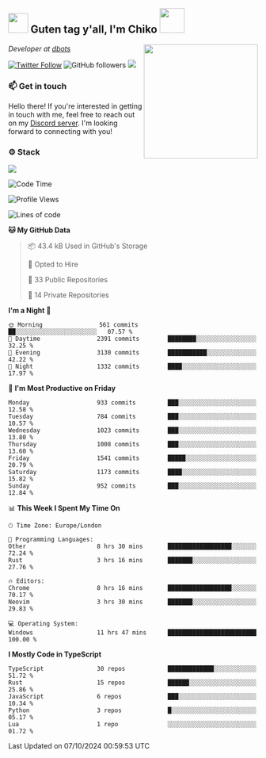 <h2><img src="https://cdn.discordapp.com/emojis/1100181376730402906.gif?quality=lossless" width="40"> Guten tag y'all, I'm Chiko <img src="https://a.ppy.sh/15907233" width="50"></h2>
<a href="https://cataas.com"><img align='right' src="https://cataas.com/cat" width="230"></a>
<p><em>Developer at <a href="https://github.com/dbotsfun">dbots</a></em></p>

[![Twitter Follow](https://img.shields.io/twitter/follow/chikoxq?label=Follow)](https://twitter.com/intent/follow?screen_name=chikoxq)
![GitHub followers](https://img.shields.io/github/followers/chikof?label=Follow&style=social)
![](https://komarev.com/ghpvc/?username=chikof&color=blue)

### 📫 Get in touch
Hello there! If you're interested in getting in touch with me, feel free to reach out on my [Discord server](https://discord.gg/sejc7TnX6N). I'm looking forward to connecting with you!

### ⚙️ Stack
[![](https://skillicons.dev/icons?i=git,kubernetes,docker,js,ts,cloudflare,css,deno,express,graphql,html,mongodb,nestjs,py,react,apollo,bash,java,lua,nextjs,netlify,nodejs,ps,powershell,rust,neovim,tauri,sentry,postgres,tailwind,prisma,actix,workers)](https://skillicons.dev)

<!--START_SECTION:waka-->
![Code Time](http://img.shields.io/badge/Code%20Time-1%2C891%20hrs%2041%20mins-blue)

![Profile Views](http://img.shields.io/badge/Profile%20Views-9-blue)

![Lines of code](https://img.shields.io/badge/From%20Hello%20World%20I%27ve%20Written-6.5%20million%20lines%20of%20code-blue)

**🐱 My GitHub Data** 

> 📦 43.4 kB Used in GitHub's Storage 
 > 
> 💼 Opted to Hire
 > 
> 📜 33 Public Repositories 
 > 
> 🔑 14 Private Repositories 
 > 
**I'm a Night 🦉** 

```text
🌞 Morning                561 commits         ██░░░░░░░░░░░░░░░░░░░░░░░   07.57 % 
🌆 Daytime                2391 commits        ████████░░░░░░░░░░░░░░░░░   32.25 % 
🌃 Evening                3130 commits        ███████████░░░░░░░░░░░░░░   42.22 % 
🌙 Night                  1332 commits        ████░░░░░░░░░░░░░░░░░░░░░   17.97 % 
```
📅 **I'm Most Productive on Friday** 

```text
Monday                   933 commits         ███░░░░░░░░░░░░░░░░░░░░░░   12.58 % 
Tuesday                  784 commits         ███░░░░░░░░░░░░░░░░░░░░░░   10.57 % 
Wednesday                1023 commits        ███░░░░░░░░░░░░░░░░░░░░░░   13.80 % 
Thursday                 1008 commits        ███░░░░░░░░░░░░░░░░░░░░░░   13.60 % 
Friday                   1541 commits        █████░░░░░░░░░░░░░░░░░░░░   20.79 % 
Saturday                 1173 commits        ████░░░░░░░░░░░░░░░░░░░░░   15.82 % 
Sunday                   952 commits         ███░░░░░░░░░░░░░░░░░░░░░░   12.84 % 
```


📊 **This Week I Spent My Time On** 

```text
🕑︎ Time Zone: Europe/London

💬 Programming Languages: 
Other                    8 hrs 30 mins       ██████████████████░░░░░░░   72.24 % 
Rust                     3 hrs 16 mins       ███████░░░░░░░░░░░░░░░░░░   27.76 % 

🔥 Editors: 
Chrome                   8 hrs 16 mins       ██████████████████░░░░░░░   70.17 % 
Neovim                   3 hrs 30 mins       ███████░░░░░░░░░░░░░░░░░░   29.83 % 

💻 Operating System: 
Windows                  11 hrs 47 mins      █████████████████████████   100.00 % 
```

**I Mostly Code in TypeScript** 

```text
TypeScript               30 repos            █████████████░░░░░░░░░░░░   51.72 % 
Rust                     15 repos            ██████░░░░░░░░░░░░░░░░░░░   25.86 % 
JavaScript               6 repos             ███░░░░░░░░░░░░░░░░░░░░░░   10.34 % 
Python                   3 repos             █░░░░░░░░░░░░░░░░░░░░░░░░   05.17 % 
Lua                      1 repo              ░░░░░░░░░░░░░░░░░░░░░░░░░   01.72 % 
```




 Last Updated on 07/10/2024 00:59:53 UTC
<!--END_SECTION:waka-->


<!--
<p align="center">
     <a href="https://discord.gg/HhybNhchcC"><img src="https://invidget.switchblade.xyz/sejc7TnX6N" align="center" ><a>
</p> 
-->
